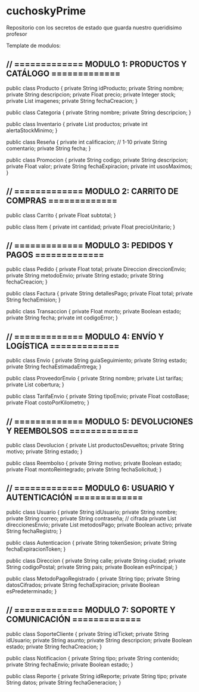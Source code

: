 # cuchoskyPrime
Repositorio con los secretos de estado que guarda nuestro queridisimo profesor

Template de modulos:
## // ============= MODULO 1: PRODUCTOS Y CATÁLOGO =============

public class Producto {
    private String idProducto;
    private String nombre;
    private String descripcion;
    private Float precio;
    private Integer stock;
    private List<String> imagenes;
    private String fechaCreacion;
}

public class Categoria {
    private String nombre;
    private String descripcion;
}

public class Inventario {
    private List<Producto> productos;
    private int alertaStockMinimo;
}

public class Reseña {
    private int calificacion; // 1-10
    private String comentario;
    private String fecha;
}

public class Promocion {
    private String codigo;
    private String descripcion;
    private Float valor;
    private String fechaExpiracion;
    private int usosMaximos;
}

## // ============= MODULO 2: CARRITO DE COMPRAS =============

public class Carrito {
    private Float subtotal;
}

public class Item {
    private int cantidad;
    private Float precioUnitario;
}

## // ============= MODULO 3: PEDIDOS Y PAGOS =============

public class Pedido {
    private Float total;
    private Direccion direccionEnvio;
    private String metodoEnvio;
    private String estado;
    private String fechaCreacion;
}

public class Factura {
    private String detallesPago;
    private Float total;
    private String fechaEmision;
}

public class Transaccion {
    private Float monto;
    private Boolean estado;
    private String fecha;
    private int codigoError;
}

## // ============= MODULO 4: ENVÍO Y LOGÍSTICA =============

public class Envio {
    private String guiaSeguimiento;
    private String estado;
    private String fechaEstimadaEntrega;
}

public class ProveedorEnvio {
    private String nombre;
    private List<TarifaEnvio> tarifas;
    private List<String> cobertura;
}

public class TarifaEnvio {
    private String tipoEnvio;
    private Float costoBase;
    private Float costoPorKilometro;
}

## // ============= MODULO 5: DEVOLUCIONES Y REEMBOLSOS =============

public class Devolucion {
    private List<Item> productosDevueltos;
    private String motivo;
    private String estado;
}

public class Reembolso {
    private String motivo;
    private Boolean estado;
    private Float montoReintegrado;
    private String fechaSolicitud;
}

## // ============= MODULO 6: USUARIO Y AUTENTICACIÓN =============

public class Usuario {
    private String idUsuario;
    private String nombre;
    private String correo;
    private String contraseña; // cifrada
    private List<Direccion> direccionesEnvio;
    private List<MetodoPago> metodosPago;
    private Boolean activo;
    private String fechaRegistro;
}

public class Autenticacion {
    private String tokenSesion;
    private String fechaExpiracionToken;
}

public class Direccion {
    private String calle;
    private String ciudad;
    private String codigoPostal;
    private String pais;
    private Boolean esPrincipal;
}

public class MetodoPagoRegistrado {
    private String tipo;
    private String datosCifrados;
    private String fechaExpiracion;
    private Boolean esPredeterminado;
}

## // ============= MODULO 7: SOPORTE Y COMUNICACIÓN =============

public class SoporteCliente {
    private String idTicket;
    private String idUsuario;
    private String asunto;
    private String descripcion;
    private Boolean estado;
    private String fechaCreacion;
}

public class Notificacion {
    private String tipo;
    private String contenido;
    private String fechaEnvio;
    private Boolean estado;
}

public class Reporte {
    private String idReporte;
    private String tipo;
    private String datos;
    private String fechaGeneracion;
}
